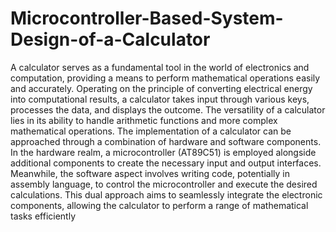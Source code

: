 # Microcontroller-Based-System-Design-of-a-Calculator

A calculator serves as a fundamental tool in the world of electronics and computation, providing
a means to perform mathematical operations easily and accurately. Operating on the principle of
converting electrical energy into computational results, a calculator takes input through various
keys, processes the data, and displays the outcome. The versatility of a calculator lies in its
ability to handle arithmetic functions and more complex mathematical operations. The
implementation of a calculator can be approached through a combination of hardware and
software components. In the hardware realm, a microcontroller (AT89C51) is employed
alongside additional components to create the necessary input and output interfaces. Meanwhile,
the software aspect involves writing code, potentially in assembly language, to control the
microcontroller and execute the desired calculations. This dual approach aims to seamlessly
integrate the electronic components, allowing the calculator to perform a range of mathematical
tasks efficiently
